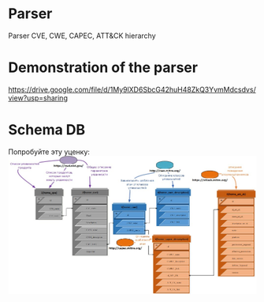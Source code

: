 # Parser
Parser CVE, CWE, CAPEC, ATT&amp;CK hierarchy

# Demonstration of the parser
https://drive.google.com/file/d/1My9lXD6SbcG42huH48ZkQ3YvmMdcsdvs/view?usp=sharing

# Schema DB


Попробуйте эту уценку:
![alt text](https://github.com/0xN1ck/parser/blob/main/schema.jpg)
